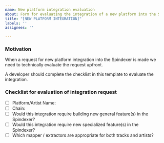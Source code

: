 ```yaml
---
name: New platform integration evaluation
about: Form for evaluating the integration of a new platform into the Spindexer
title: "[NEW PLATFORM INTEGRATION]"
labels: ''
assignees: ''

---
```


### Motivation

When a request for new platform integration into the Spindexer is made we need to technically evaluate the request upfront.

A developer should complete the checklist in this template to evaluate the integration.

### Checklist for evaluation of integration request

- [ ]  Platform/Artist Name:
- [ ]  Chain:
- [ ]  Would this integration require building new general feature(s) in the Spindexer?
- [ ]  Would this integration require new specialized feature(s) in the Spindexer?
- [ ]  Which mapper / extractors are appropriate for both tracks and artists?
